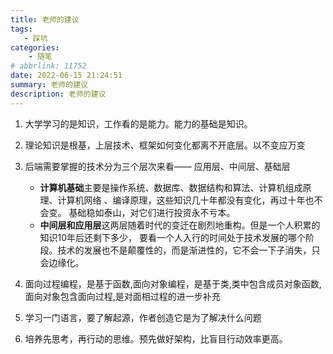 ```yaml
---
title: 老师的建议
tags: 
   - 踩坑
categories:
    - 随笔
# abbrlink: 11752
date: 2022-06-15 21:24:51
summary: 老师的建议
description: 老师的建议
---
```


1. 大学学习的是知识，工作看的是能力。能力的基础是知识。
2. 理论知识是根基，上层技术、框架如何变化都离不开底层。以不变应万变
3. 后端需要掌握的技术分为三个层次来看—— 应用层、中间层、基础层
   - **计算机基础**主要是操作系统、数据库、数据结构和算法、计算机组成原理、计算机网络 、编译原理，这些知识几十年都没有变化，再过十年也不会变。 基础稳如泰山，对它们进行投资永不亏本。
   - **中间层和应用层**这两层随着时代的变迁在剧烈地重构。但是一个人积累的知识10年后还剩下多少， 要看一个人入行的时间处于技术发展的哪个阶段。技术的发展也不是颠覆性的，而是渐进性的，它不会一下子消失，只会边缘化。 


1. 面向过程编程，是基于函数,面向对象编程，是基于类,类中包含成员对象函数,面向对象包含面向过程,是对面相过程的进一步补充

2. 学习一门语言，要了解起源，作者创造它是为了解决什么问题



1. 培养先思考，再行动的思维。预先做好架构，比盲目行动效率更高。



